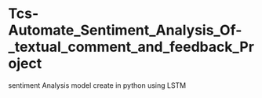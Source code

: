 # Tcs-Automate_Sentiment_Analysis_Of-_textual_comment_and_feedback_Project
sentiment Analysis model create in python using LSTM
